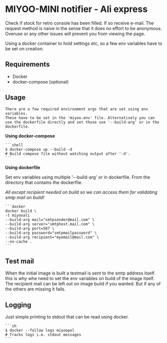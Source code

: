 # MIYOO-MINI notifier - Ali express

Check if stock for retro console has been filled.
If so receive e-mail. The request method is naive in the sense that it
does no effort to be anonymous. Overuse or any other issues will prevent you from viewing the page.

Using a docker container to hold settings etc, so a few env variables have to be set on creation.

## Requirements

- Docker
- docker-compose (optional)

## Usage

    There are a few required environment args that are set using env variables.
    These have to be set in the 'miyoo.env' file. Alternatively you can
    use the dockerfile directly and set those use '--build-arg' or in the dockerfile.

**Using docker-compose**

    ```shell
    $ docker-compose up --build -d
    # Build compose file without watching output after '-d'.
    ```

**Using dockerfile**

Set env variables using multiple '--build-arg' or in dockerfile.
From the directory that contains the dockerfile.

*All except recipient needed on build so we can access them for validating smtp mail on build!*

    ```docker
    docker build \
    -t miyooali
    --build-arg mail="smtpsender@mail.com" \
    --build-arg server="smtphost.mail.com" \
    --build-arg port=587 \
    --build-arg password="smtpmailpassword" \
    --build-arg recipient="myemail@mail.com" \
    --no-cache .
    ```

## Test mail

When the initial image is built a testmail is sent to the smtp address itself.
this is why whe need to set the env variables on build of the image itself.
The recipient mail can be left out on image build if you wanted. But if any of the others are missing it fails.

## Logging

Just simple printing to stdout that can be read using docker.
    
    ```sh
    $ docker --follow logs miyoopol
    # Tracks logs i.e. stdout messages
    ```
